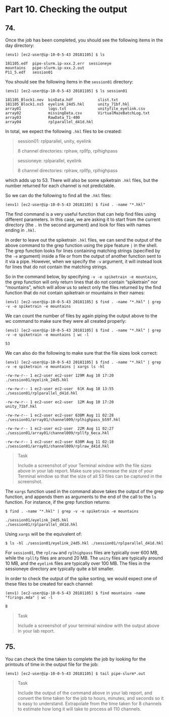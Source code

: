# Part 10. Checking the output

## 74.
Once the job has been completed, you should see the following items in the day directory:

```shell
(env1) [ec2-user@ip-10-0-5-43 20181105] $ ls

181105.edf  pipe-slurm.ip-xxx.2.err  sessioneye
mountains   pipe-slurm.ip-xxx.2.out
P11_5.edf   session01
```

You should see the following items in the `session01` directory:

```shell
(env1) [ec2-user@ip-10-0-5-43 20181105] $ ls session01

181105_Block1.nev  binData.hdf           slist.txt
181105_Block1.ns5  eyelink_24d5.hkl      unity_71bf.hkl
array01            logs.txt              unityfile_eyelink.csv
array02            missingData.csv       VirtualMazeBatchLog.txt
array03            RawData_T1-400
array04            rplparallel_d41d.hkl
```

In total, we expect the following `.hkl` files to be created:
> session01: rplparallel, unity, eyelink
> 
> 8 channel directories: rplraw, rpllfp, rplhighpass

> sessioneye: rplparallel, eyelink
> 
> 8 channel directories: rplraw, rpllfp, rplhighpass

which adds up to 53. There will also be some spiketrain `.hkl` files, but the number returned for each channel is not predictable. 

So we can do the following to find all the `.hkl` files:
```shell
(env1) [ec2-user@ip-10-0-5-43 20181105] $ find . -name "*.hkl"
```

The find command is a very useful function that can help find files using different parameters. In this case, we are asking it to start from the current directory (the `.` in the second argument) and look for files with names ending in `.hkl`. 

In order to leave out the spiketrain `.hkl` files, we can send the output of the above command to the grep function using the pipe feature `|` in the shell. The grep function looks for lines containing matching strings (specified by the `-e` argument) inside a file or from the output of another function sent to it via a pipe. However, when we specify the `-v` argument, it will instead look for lines that do not contain the matching strings. 

So in the command below, by specifying `-v -e spiketrain -e mountains`, the grep function will only return lines that do not contain “spiketrain” nor “mountains”, which will allow us to select only the files returned by the find function that do not contain spiketrain or mountains in their names:

```shell
(env1) [ec2-user@ip-10-0-5-43 20181105] $ find . -name "*.hkl" | grep -v -e spiketrain -e mountains
```

We can count the number of files by again piping the output above to the wc command to make sure they were all created properly:

```shell
(env1) [ec2-user@ip-10-0-5-43 20181105] $ find . -name "*.hkl" | grep -v -e spiketrain -e mountains | wc -l

53
```

We can also do the following to make sure that the file sizes look correct:

```shell
(env1) [ec2-user@ip-10-0-5-43 20181105] $ find . -name "*.hkl" | grep -v -e spiketrain -e mountains | xargs ls -hl

-rw-rw-r-- 1 ec2-user ec2-user 129M Aug 10 17:20 
./session01/eyelink_24d5.hkl

-rw-rw-r-- 1 ec2-user ec2-user  61K Aug 10 13:55 
./session01/rplparallel_d41d.hkl

-rw-rw-r-- 1 ec2-user ec2-user  12M Aug 10 17:20 
unity_71bf.hkl

-rw-rw-r-- 1 ec2-user ec2-user 630M Aug 11 02:28 
./session01/array01/channel009/rplhighpass_b59f.hkl

-rw-rw-r-- 1 ec2-user ec2-user  22M Aug 11 02:27 
./session01/array01/channel009/rpllfp_6eca.hkl

-rw-rw-r-- 1 ec2-user ec2-user 630M Aug 11 02:18 
./session01/array01/channel009/rplraw_d41d.hkl
```

> <p class="task"> Task
> 
> Include a screenshot of your Terminal window with the file sizes above in your lab report. Make sure you increase the size of your Terminal window so that the size of all 53 files can be captured in the screenshot.

The `xargs` function used in the command above takes the output of the grep function, and appends them as arguments to the end of the call to the `ls` function. For instance, if the grep function returns:

```shell
$ find . -name "*.hkl" | grep -v -e spiketrain -e mountains

./session01/eyelink_24d5.hkl
./session01/rplparallel_d41d.hkl
```

Using `xargs` will be the equivalent of:

```shell
$ ls -hl ./session01/eyelink_24d5.hkl ./session01/rplparallel_d41d.hkl
```

For `session01`, the `rplraw` and `rplhighpass` files are typically over 600 MB, while the `rpllfp` files are around 20 MB. The `unity` files are typically around 10 MB, and the `eyelink` files are typically over 100 MB. The files in the sessioneye directory are typically quite a bit smaller.

In order to check the output of the spike sorting, we would expect one of these files to be created for each channel:

```shell
(env1) [ec2-user@ip-10-0-5-43 20181105] $ find mountains -name "firings.mda" | wc -l

8
```

> <p class="task"> Task
>
> Include a screenshot of your terminal window with the output above in your lab report.

## 75.
You can check the time taken to complete the job by looking for the printouts of time in the output file for the job:

```shell
(env1) [ec2-user@ip-10-0-5-43 20181105] $ tail pipe-slurm*.out
```

> <p class="task"> Task
>
> Include the output of the command above in your lab report, and convert the time taken for the job to hours, minutes, and seconds so it is easy to understand. Extrapolate from the time taken for 8 channels to estimate how long it will take to process all 110 channels.